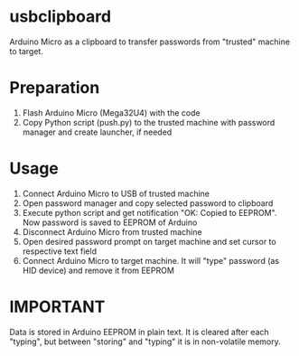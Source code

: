 # usbclipboard
Arduino Micro as a clipboard to transfer passwords from "trusted" machine to target.

# Preparation
1. Flash Arduino Micro (Mega32U4) with the code
2. Copy Python script (push.py) to the trusted machine with password manager and create launcher, if needed

# Usage
1. Connect Arduino Micro to USB of trusted machine
2. Open password manager and copy selected password to clipboard
3. Execute python script and get notification "OK: Copied to EEPROM". Now password is saved to EEPROM of Arduino
4. Disconnect Arduino Micro from trusted machine
5. Open desired password prompt on target machine and set cursor to respective text field
6. Connect Arduino Micro to target machine. It will "type" password (as HID device) and remove it from EEPROM

# IMPORTANT
Data is stored in Arduino EEPROM in plain text. It is cleared after each "typing", but between "storing" and "typing" it is in non-volatile memory.
